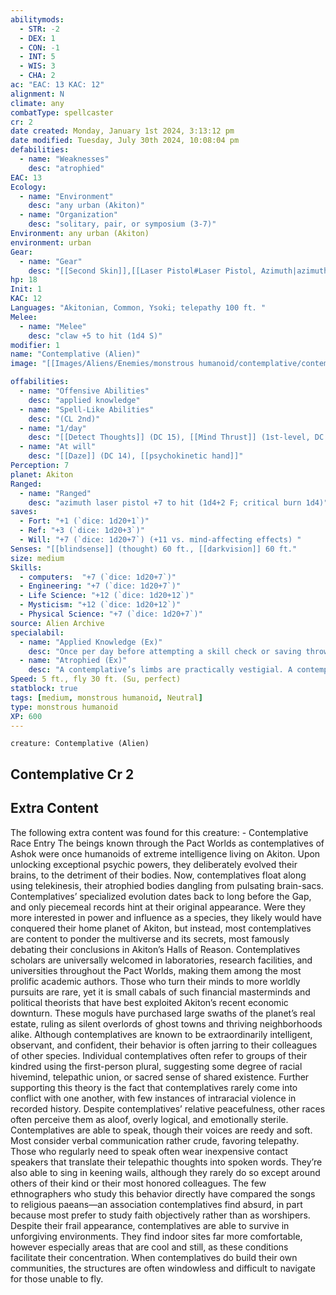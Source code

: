 ```yaml
---
abilitymods:
  - STR: -2
  - DEX: 1
  - CON: -1
  - INT: 5
  - WIS: 3
  - CHA: 2
ac: "EAC: 13 KAC: 12"
alignment: N
climate: any
combatType: spellcaster
cr: 2
date created: Monday, January 1st 2024, 3:13:12 pm
date modified: Tuesday, July 30th 2024, 10:08:04 pm
defabilities:
  - name: "Weaknesses"
    desc: "atrophied"
EAC: 13
Ecology:
  - name: "Environment"
    desc: "any urban (Akiton)"
  - name: "Organization"
    desc: "solitary, pair, or symposium (3-7)"
Environment: any urban (Akiton)
environment: urban
Gear:
  - name: "Gear"
    desc: "[[Second Skin]],[[Laser Pistol#Laser Pistol, Azimuth|azimuth laser pistol]] with 2 [[Battery#Battery, Standard|Batteries]] (20 charges each)"
hp: 18
Init: 1
KAC: 12
Languages: "Akitonian, Common, Ysoki; telepathy 100 ft. "
Melee:
  - name: "Melee"
    desc: "claw +5 to hit (1d4 S)"
modifier: 1
name: "Contemplative (Alien)"
image: "[[Images/Aliens/Enemies/monstrous humanoid/contemplative/contemplative.png]]"

offabilities:
  - name: "Offensive Abilities"
    desc: "applied knowledge"
  - name: "Spell-Like Abilities"
    desc: "(CL 2nd)"
  - name: "1/day"
    desc: "[[Detect Thoughts]] (DC 15), [[Mind Thrust]] (1st-level, DC 15)"
  - name: "At will"
    desc: "[[Daze]] (DC 14), [[psychokinetic hand]]"
Perception: 7
planet: Akiton
Ranged:
  - name: "Ranged"
    desc: "azimuth laser pistol +7 to hit (1d4+2 F; critical burn 1d4)"
saves:
  - Fort: "+1 (`dice: 1d20+1`)"
  - Ref: "+3 (`dice: 1d20+3`)"
  - Will: "+7 (`dice: 1d20+7`) (+11 vs. mind-affecting effects) "
Senses: "[[blindsense]] (thought) 60 ft., [[darkvision]] 60 ft."
size: medium
Skills:
  - computers:  "+7 (`dice: 1d20+7`)"
  - Engineering: "+7 (`dice: 1d20+7`)"
  - Life Science: "+12 (`dice: 1d20+12`)"
  - Mysticism: "+12 (`dice: 1d20+12`)"
  - Physical Science: "+7 (`dice: 1d20+7`)"
source: Alien Archive 
specialabil:
  - name: "Applied Knowledge (Ex)"
    desc: "Once per day before attempting a skill check or saving throw against a creature, a contemplative can use its bonus for the skill associated with that creature’s type (such as Life Science for an ooze or Mysticism for an outsider) in place of its normal bonus."
  - name: "Atrophied (Ex)"
    desc: "A contemplative’s limbs are practically vestigial. A contemplative can manipulate most tools and one-handed weapons (including small arms) without difficulty. A contemplative can’t properly wield a two-handed weapon without dedicating its telekinetic powers to supporting the weapon, and even then it takes a –4 penalty to attack rolls. It also can’t use its spell-like abilities or fly until it is no longer wielding that weapon."
Speed: 5 ft., fly 30 ft. (Su, perfect)
statblock: true
tags: [medium, monstrous humanoid, Neutral]
type: monstrous humanoid
XP: 600
---
```


```statblock
creature: Contemplative (Alien)
```

## Contemplative Cr 2

## Extra Content

The following extra content was found for this creature:
\- Contemplative Race Entry
The beings known through the Pact Worlds as contemplatives of Ashok were once humanoids of extreme intelligence living on Akiton. Upon unlocking exceptional psychic powers, they deliberately evolved their brains, to the detriment of their bodies. Now, contemplatives float along using telekinesis, their atrophied bodies dangling from pulsating brain-sacs.
Contemplatives’ specialized evolution dates back to long before the Gap, and only piecemeal records hint at their original appearance. Were they more interested in power and influence as a species, they likely would have conquered their home planet of Akiton, but instead, most contemplatives are content to ponder the multiverse and its secrets, most famously debating their conclusions in Akiton’s Halls of Reason. Contemplatives scholars are universally welcomed in laboratories, research facilities, and universities throughout the Pact Worlds, making them among the most prolific academic authors. Those who turn their minds to more worldly pursuits are rare, yet it is small cabals of such financial masterminds and political theorists that have best exploited Akiton’s recent economic downturn. These moguls have purchased large swaths of the planet’s real estate, ruling as silent overlords of ghost towns and thriving neighborhoods alike.
Although contemplatives are known to be extraordinarily intelligent, observant, and confident, their behavior is often jarring to their colleagues of other species. Individual contemplatives often refer to groups of their kindred using the first-person plural, suggesting some degree of racial hivemind, telepathic union, or sacred sense of shared existence. Further supporting this theory is the fact that contemplatives rarely come into conflict with one another, with few instances of intraracial violence in recorded history. Despite contemplatives’ relative peacefulness, other races often perceive them as aloof, overly logical, and emotionally sterile.
Contemplatives are able to speak, though their voices are reedy and soft. Most consider verbal communication rather crude, favoring telepathy. Those who regularly need to speak often wear inexpensive contact speakers that translate their telepathic thoughts into spoken words. They’re also able to sing in keening wails, although they rarely do so except around others of their kind or their most honored colleagues. The few ethnographers who study this behavior directly have compared the songs to religious paeans—an association contemplatives find absurd, in part because most prefer to study faith objectively rather than as worshipers.
Despite their frail appearance, contemplatives are able to survive in unforgiving environments. They find indoor sites far more comfortable, however especially areas that are cool and still, as these conditions facilitate their concentration. When contemplatives do build their own communities, the structures are often windowless and difficult to navigate for those unable to fly.
